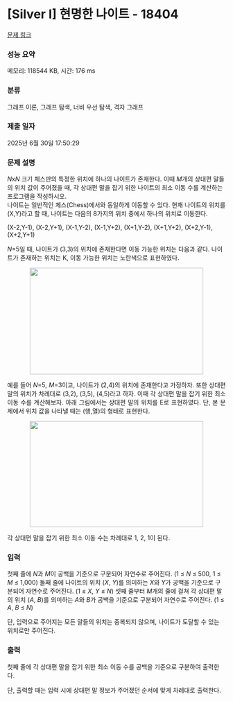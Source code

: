 # [Silver I] 현명한 나이트 - 18404 

[문제 링크](https://www.acmicpc.net/problem/18404) 

### 성능 요약

메모리: 118544 KB, 시간: 176 ms

### 분류

그래프 이론, 그래프 탐색, 너비 우선 탐색, 격자 그래프

### 제출 일자

2025년 6월 30일 17:50:29

### 문제 설명

<p><em>N</em>x<em>N</em> 크기 체스판의 특정한 위치에 하나의 나이트가 존재한다. 이때 <em>M</em>개의 상대편 말들의 위치 값이 주어졌을 때, 각 상대편 말을 잡기 위한 나이트의 최소 이동 수를 계산하는 프로그램을 작성하시오.<br>
나이트는 일반적인 체스(Chess)에서와 동일하게 이동할 수 있다. 현재 나이트의 위치를 (X,Y)라고 할 때, 나이트는 다음의 8가지의 위치 중에서 하나의 위치로 이동한다.</p>

<p>(X-2,Y-1), (X-2,Y+1), (X-1,Y-2), (X-1,Y+2), (X+1,Y-2), (X+1,Y+2), (X+2,Y-1), (X+2,Y+1)</p>

<p><em>N</em>=5일 때, 나이트가 (3,3)의 위치에 존재한다면 이동 가능한 위치는 다음과 같다. 나이트가 존재하는 위치는 K, 이동 가능한 위치는 노란색으로 표현하였다.</p>

<p style="text-align: center;"><img alt="" src="https://upload.acmicpc.net/c7151652-6239-4a9c-94e9-281500d10b50/-/preview/" style="height: 246px; width: 400px;"></p>

<p style="text-align: justify;">예를 들어 <em>N</em>=5, <em>M</em>=3이고, 나이트가 (2,4)의 위치에 존재한다고 가정하자. 또한 상대편 말의 위치가 차례대로 (3,2), (3,5), (4,5)라고 하자. 이때 각 상대편 말을 잡기 위한 최소 이동 수를 계산해보자. 아래 그림에서는 상대편 말의 위치를 E로 표현하였다. 단, 본 문제에서 위치 값을 나타낼 때는 (행,열)의 형태로 표현한다.</p>

<p style="text-align: center;"><img alt="" src="https://upload.acmicpc.net/59cccc8b-ba1a-4409-930c-2d50e63c1faf/-/preview/" style="height: 245px; width: 400px;"></p>

<p style="text-align: justify;">각 상대편 말을 잡기 위한 최소 이동 수는 차례대로 1, 2, 1이 된다.</p>

### 입력 

 <p>첫째 줄에 <em>N</em>과 <em>M</em>이 공백을 기준으로 구분되어 자연수로 주어진다. (1 ≤ <em>N</em> ≤ 500, 1 ≤ <em>M</em> ≤ 1,000) 둘째 줄에 나이트의 위치 (<em>X</em>, <em>Y</em>)를 의미하는 <em>X</em>와 <em>Y</em>가 공백을 기준으로 구분되어 자연수로 주어진다. (1 ≤ <em>X</em>,<em> </em><em>Y</em> ≤ <em>N</em>) 셋째 줄부터 <em>M</em>개의 줄에 걸쳐 각 상대편 말의 위치 (<em>A</em>, <em>B</em>)를 의미하는 <em>A</em>와 <em>B</em>가 공백을 기준으로 구분되어 자연수로 주어진다. (1 ≤ <em>A</em>,<em> B</em> ≤ <em>N</em>)</p>

<p>단, 입력으로 주어지는 모든 말들의 위치는 중복되지 않으며, 나이트가 도달할 수 있는 위치로만 주어진다.</p>

### 출력 

 <p>첫째 줄에 각 상대편 말을 잡기 위한 최소 이동 수를 공백을 기준으로 구분하여 출력한다.</p>

<p>단, 출력할 때는 입력 시에 상대편 말 정보가 주어졌던 순서에 맞게 차례대로 출력한다.</p>

